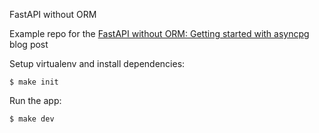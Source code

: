 FastAPI without ORM

Example repo for the [FastAPI without ORM: Getting started with asyncpg](https://www.sheshbabu.com/posts/fastapi-without-orm-getting-started-with-asyncpg/) blog post

Setup virtualenv and install dependencies:

```shell
$ make init
```

Run the app:

```shell
$ make dev
```